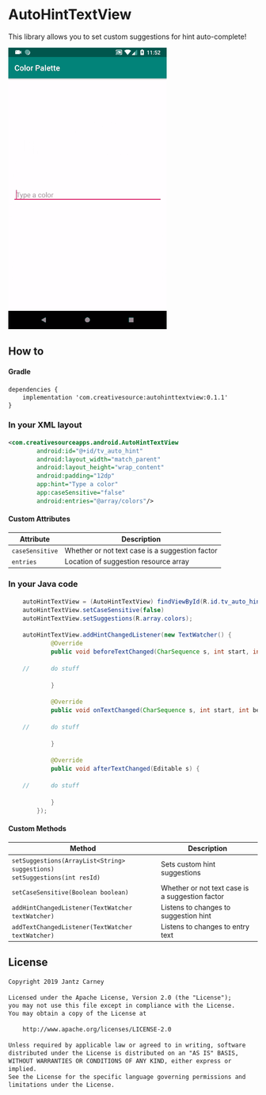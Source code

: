 # AutoHintTextView

This library allows you to set custom suggestions for hint auto-complete!

![](static/demo.gif)

## How to
#### Gradle
```Gradle
dependencies {
    implementation 'com.creativesource:autohinttextview:0.1.1'
}
```

### In your XML layout
```Xml
<com.creativesourceapps.android.AutoHintTextView
        android:id="@+id/tv_auto_hint"
        android:layout_width="match_parent"
        android:layout_height="wrap_content"
        android:padding="12dp"
        app:hint="Type a color"
        app:caseSensitive="false"
        android:entries="@array/colors"/>
```

#### Custom Attributes
| Attribute | Description |
| --- | --- |
| `caseSensitive` | Whether or not text case is a suggestion factor |
| `entries` | Location of suggestion resource array |

### In your Java code
```Java
    autoHintTextView = (AutoHintTextView) findViewById(R.id.tv_auto_hint);
    autoHintTextView.setCaseSensitive(false)
    autoHintTextView.setSuggestions(R.array.colors);
    
    autoHintTextView.addHintChangedListener(new TextWatcher() {
            @Override
            public void beforeTextChanged(CharSequence s, int start, int count, int after) {
            
    //      do stuff            

            }

            @Override
            public void onTextChanged(CharSequence s, int start, int before, int count) {
            
    //      do stuff        
    
            }

            @Override
            public void afterTextChanged(Editable s) {

    //      do stuff        

            }
        });
```

#### Custom Methods
| Method | Description |
| --- | --- |
| `setSuggestions(ArrayList<String> suggestions)`<br/>`setSuggestions(int resId)` | Sets custom hint suggestions |
| `setCaseSensitive(Boolean boolean)` | Whether or not text case is a suggestion factor |
| `addHintChangedListener(TextWatcher textWatcher)` | Listens to changes to suggestion hint |
| `addTextChangedListener(TextWatcher textWatcher)` | Listens to changes to entry text |

## License
    Copyright 2019 Jantz Carney
    
    Licensed under the Apache License, Version 2.0 (the "License");
    you may not use this file except in compliance with the License.
    You may obtain a copy of the License at
    
        http://www.apache.org/licenses/LICENSE-2.0
    
    Unless required by applicable law or agreed to in writing, software
    distributed under the License is distributed on an "AS IS" BASIS,
    WITHOUT WARRANTIES OR CONDITIONS OF ANY KIND, either express or implied.
    See the License for the specific language governing permissions and
    limitations under the License.
